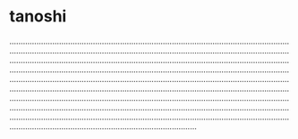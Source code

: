 # tanoshi
...............................................................................................................................................................................................................................................................................................................................................................................................................................................................................................................................................................................................................................................................................................................................................................................................................................................................................................................................................................................................................................................................................................................................................................................................................................................